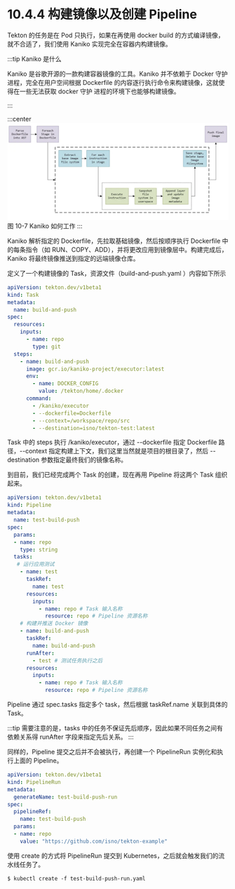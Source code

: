 # 10.4.4 构建镜像以及创建 Pipeline

Tekton 的任务是在 Pod 只执行，如果在再使用 docker build 的方式编译镜像，就不合适了，我们使用 Kaniko 实现完全在容器内构建镜像。 

:::tip Kaniko 是什么

Kaniko 是谷歌开源的一款构建容器镜像的工具。Kaniko 并不依赖于 Docker 守护进程，完全在用户空间根据 Dockerfile 的内容逐行执行命令来构建镜像，这就使得在一些无法获取 docker 守护 进程的环境下也能够构建镜像。

:::

:::center
  ![](../assets/kaniko.png)<br/>
  图 10-7 Kaniko 如何工作
:::

Kaniko 解析指定的 Dockerfile，先拉取基础镜像，然后按顺序执行 Dockerfile 中的每条指令（如 RUN、COPY、ADD），并将更改应用到镜像层中。构建完成后，Kaniko 将最终镜像推送到指定的远端镜像仓库。

定义了一个构建镜像的 Task，资源文件（build-and-push.yaml ）内容如下所示

```yaml
apiVersion: tekton.dev/v1beta1
kind: Task
metadata:
  name: build-and-push
spec:
  resources:
    inputs:
      - name: repo
        type: git
  steps:
    - name: build-and-push
      image: gcr.io/kaniko-project/executor:latest
      env:
        - name: DOCKER_CONFIG
          value: /tekton/home/.docker
      command:
        - /kaniko/executor
        - --dockerfile=Dockerfile
        - --context=/workspace/repo/src
        - --destination=isno/tekton-test:latest
```

Task 中的 steps 执行 /kaniko/executor，通过 --dockerfile 指定 Dockerfile 路径，--context 指定构建上下文，我们这里当然就是项目的根目录了，然后 --destination 参数指定最终我们的镜像名称。

到目前，我们已经完成两个 Task 的创建，现在再用 Pipeline 将这两个 Task 组织起来。

```yaml
apiVersion: tekton.dev/v1beta1
kind: Pipeline
metadata:
  name: test-build-push
spec:
  params:
  - name: repo
    type: string
  tasks:
   # 运行应用测试
    - name: test
      taskRef:
        name: test
      resources:
        inputs:
          - name: repo # Task 输入名称
            resource: repo # Pipeline 资源名称
    # 构建并推送 Docker 镜像
    - name: build-and-push
      taskRef:
        name: build-and-push
      runAfter:
        - test # 测试任务执行之后
      resources:
        inputs:
          - name: repo # Task 输入名称
            resource: repo # Pipeline 资源名称
```
Pipeline 通过 spec.tasks 指定多个 task，然后根据 taskRef.name 关联到具体的 Task。

:::tip <a/>
需要注意的是，tasks 中的任务不保证先后顺序，因此如果不同任务之间有依赖关系得 runAfter 字段来指定先后关系。
:::

同样的，Pipeline 提交之后并不会被执行，再创建一个 PipelineRun 实例化和执行上面的 Pipeline。
```yaml
apiVersion: tekton.dev/v1beta1
kind: PipelineRun
metadata:
  generateName: test-build-push-run
spec:
  pipelineRef:
    name: test-build-push
  params:
  - name: repo
    value: "https://github.com/isno/tekton-example"
```
使用 create 的方式将 PipelineRun 提交到 Kubernetes，之后就会触发我们的流水线任务了。

```
$ kubectl create -f test-build-push-run.yaml 
```
